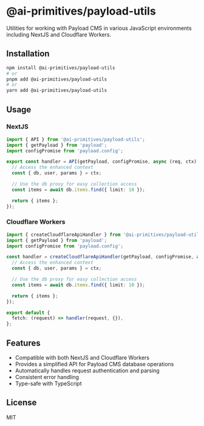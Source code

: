 # @ai-primitives/payload-utils

Utilities for working with Payload CMS in various JavaScript environments including NextJS and Cloudflare Workers.

## Installation

```bash
npm install @ai-primitives/payload-utils
# or
pnpm add @ai-primitives/payload-utils
# or
yarn add @ai-primitives/payload-utils
```

## Usage

### NextJS

```typescript
import { API } from '@ai-primitives/payload-utils';
import { getPayload } from 'payload';
import configPromise from 'payload.config';

export const handler = API(getPayload, configPromise, async (req, ctx) => {
  // Access the enhanced context
  const { db, user, params } = ctx;

  // Use the db proxy for easy collection access
  const items = await db.items.find({ limit: 10 });

  return { items };
});
```

### Cloudflare Workers

```typescript
import { createCloudflareApiHandler } from '@ai-primitives/payload-utils';
import { getPayload } from 'payload';
import configPromise from 'payload.config';

const handler = createCloudflareApiHandler(getPayload, configPromise, async (req, ctx) => {
  // Access the enhanced context
  const { db, user, params } = ctx;

  // Use the db proxy for easy collection access
  const items = await db.items.find({ limit: 10 });

  return { items };
});

export default {
  fetch: (request) => handler(request, {}),
};
```

## Features

- Compatible with both NextJS and Cloudflare Workers
- Provides a simplified API for Payload CMS database operations
- Automatically handles request authentication and parsing
- Consistent error handling
- Type-safe with TypeScript

## License

MIT
